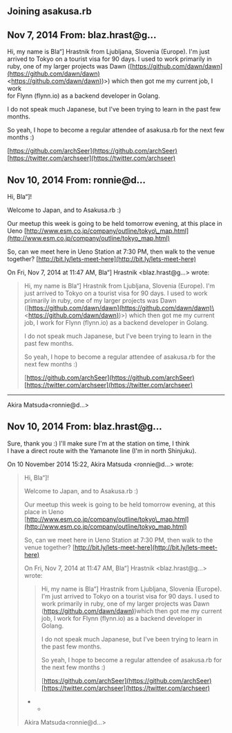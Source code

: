 ## Joining asakusa.rb

## Nov 7, 2014 From: blaz.hrast@g...

Hi, my name is Bla“] Hrastnik from Ljubljana, Slovenia (Europe). I'm just  
arrived to Tokyo on a tourist visa for 90 days. I used to work primarily in  
ruby, one of my larger projects was Dawn ([https://github.com/dawn/dawn](https://github.com/dawn/dawn)  
\<[https://github.com/dawn/dawn)](https://github.com/dawn/dawn))\>) which then got me my current job, I work  
for Flynn (flynn.io) as a backend developer in Golang.

I do not speak much Japanese, but I've been trying to learn in the past few  
months.

So yeah, I hope to become a regular attendee of asakusa.rb for the next few  
months :)

[https://github.com/archSeer](https://github.com/archSeer)  
[https://twitter.com/archseer](https://twitter.com/archseer)

## Nov 10, 2014 From: ronnie@d...

Hi, Bla“]!

Welcome to Japan, and to Asakusa.rb :)

Our meetup this week is going to be held tomorrow evening, at this place in  
Ueno [http://www.esm.co.jp/company/outline/tokyo\_map.html](http://www.esm.co.jp/company/outline/tokyo_map.html)

So, can we meet here in Ueno Station at 7:30 PM, then walk to the venue  
together? [http://bit.ly/lets-meet-here](http://bit.ly/lets-meet-here)

On Fri, Nov 7, 2014 at 11:47 AM, Bla“] Hrastnik \<blaz.hrast@g...\> wrote:

> Hi, my name is Bla“] Hrastnik from Ljubljana, Slovenia (Europe). I'm just arrived to Tokyo on a tourist visa for 90 days. I used to work primarily in ruby, one of my larger projects was Dawn ([https://github.com/dawn/dawn](https://github.com/dawn/dawn)\<[https://github.com/dawn/dawn)](https://github.com/dawn/dawn))\>) which then got me my current job, I work for Flynn (flynn.io) as a backend developer in Golang.
> 
> I do not speak much Japanese, but I've been trying to learn in the past few months.
> 
> So yeah, I hope to become a regular attendee of asakusa.rb for the next few months :)
> 
> [https://github.com/archSeer](https://github.com/archSeer)[https://twitter.com/archseer](https://twitter.com/archseer)
* * *

Akira Matsuda\<ronnie@d...\>

## Nov 10, 2014 From: blaz.hrast@g...

Sure, thank you :) I'll make sure I'm at the station on time, I think  
I have a direct route with the Yamanote line (I'm in north Shinjuku).

On 10 November 2014 15:22, Akira Matsuda \<ronnie@d...\> wrote:

> Hi, Bla“]!
> 
> Welcome to Japan, and to Asakusa.rb :)
> 
> Our meetup this week is going to be held tomorrow evening, at this place in Ueno [http://www.esm.co.jp/company/outline/tokyo\_map.html](http://www.esm.co.jp/company/outline/tokyo_map.html)
> 
> So, can we meet here in Ueno Station at 7:30 PM, then walk to the venue together? [http://bit.ly/lets-meet-here](http://bit.ly/lets-meet-here)
> 
> On Fri, Nov 7, 2014 at 11:47 AM, Bla“] Hrastnik \<blaz.hrast@g...\> wrote:
> 
> > Hi, my name is Bla“] Hrastnik from Ljubljana, Slovenia (Europe). I'm just arrived to Tokyo on a tourist visa for 90 days. I used to work primarily in ruby, one of my larger projects was Dawn ([https://github.com/dawn/dawn)](https://github.com/dawn/dawn))which then got me my current job, I work for Flynn (flynn.io) as a backend developer in Golang.
> > 
> > I do not speak much Japanese, but I've been trying to learn in the past few months.
> > 
> > So yeah, I hope to become a regular attendee of asakusa.rb for the next few months :)
> > 
> > [https://github.com/archSeer](https://github.com/archSeer)[https://twitter.com/archseer](https://twitter.com/archseer)
> - -
> 
> Akira Matsuda\<ronnie@d...\>

